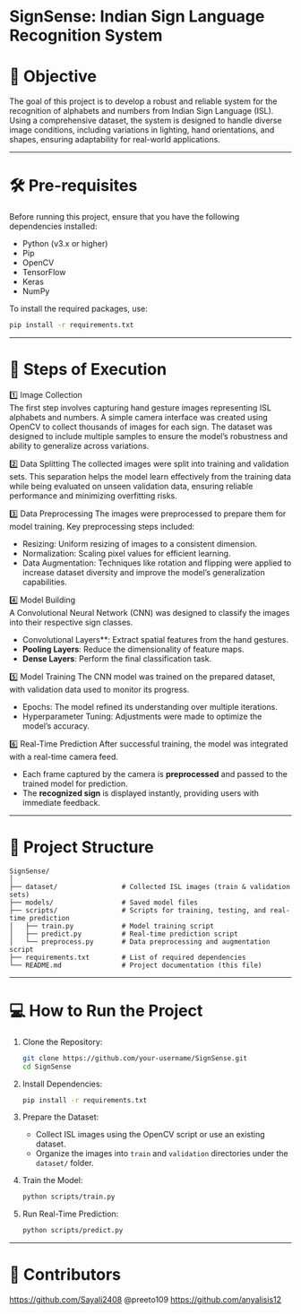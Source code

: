 # SignSense: Indian Sign Language Recognition System  

# 📌 Objective  
The goal of this project is to develop a robust and reliable system for the recognition of alphabets and numbers from Indian Sign Language (ISL). Using a comprehensive dataset, the system is designed to handle diverse image conditions, including variations in lighting, hand orientations, and shapes, ensuring adaptability for real-world applications.  

---  

# 🛠️ Pre-requisites 

Before running this project, ensure that you have the following dependencies installed:  

- Python (v3.x or higher)  
- Pip  
- OpenCV  
- TensorFlow  
- Keras 
- NumPy  

To install the required packages, use:  
```bash
pip install -r requirements.txt
```  

---  

# 🚀 Steps of Execution

1️⃣ Image Collection  
The first step involves capturing hand gesture images representing ISL alphabets and numbers. A simple camera interface was created using OpenCV to collect thousands of images for each sign. The dataset was designed to include multiple samples to ensure the model’s robustness and ability to generalize across variations.  

2️⃣ Data Splitting 
The collected images were split into training and validation sets. This separation helps the model learn effectively from the training data while being evaluated on unseen validation data, ensuring reliable performance and minimizing overfitting risks.  

3️⃣ Data Preprocessing 
The images were preprocessed to prepare them for model training. Key preprocessing steps included:  
- Resizing: Uniform resizing of images to a consistent dimension.  
- Normalization: Scaling pixel values for efficient learning.  
- Data Augmentation: Techniques like rotation and flipping were applied to increase dataset diversity and improve the model’s generalization capabilities.  

4️⃣ Model Building  
A Convolutional Neural Network (CNN) was designed to classify the images into their respective sign classes.  
- Convolutional Layers**: Extract spatial features from the hand gestures.  
- **Pooling Layers**: Reduce the dimensionality of feature maps.  
- **Dense Layers**: Perform the final classification task.  

5️⃣ Model Training
The CNN model was trained on the prepared dataset, with validation data used to monitor its progress.  
- Epochs: The model refined its understanding over multiple iterations.  
- Hyperparameter Tuning: Adjustments were made to optimize the model’s accuracy.  

6️⃣ Real-Time Prediction 
After successful training, the model was integrated with a real-time camera feed.  
- Each frame captured by the camera is **preprocessed** and passed to the trained model for prediction.  
- The **recognized sign** is displayed instantly, providing users with immediate feedback.  

---  

# 📂 Project Structure 

```
SignSense/
│
├── dataset/                # Collected ISL images (train & validation sets)
├── models/                 # Saved model files
├── scripts/                # Scripts for training, testing, and real-time prediction
│   ├── train.py            # Model training script
│   ├── predict.py          # Real-time prediction script
│   └── preprocess.py       # Data preprocessing and augmentation script
├── requirements.txt        # List of required dependencies
└── README.md               # Project documentation (this file)
```  

---  

# 💻 How to Run the Project

1. Clone the Repository:  
   ```bash
   git clone https://github.com/your-username/SignSense.git
   cd SignSense
   ```  

2. Install Dependencies:  
   ```bash
   pip install -r requirements.txt
   ```  

3. Prepare the Dataset:  
   - Collect ISL images using the OpenCV script or use an existing dataset.  
   - Organize the images into `train` and `validation` directories under the `dataset/` folder.  

4. Train the Model:  
   ```bash
   python scripts/train.py
   ```  

5. Run Real-Time Prediction:  
   ```bash
   python scripts/predict.py
   ```  

---  


# 🤝 Contributors
https://github.com/Sayali2408
@preeto109
https://github.com/anyalisis12



